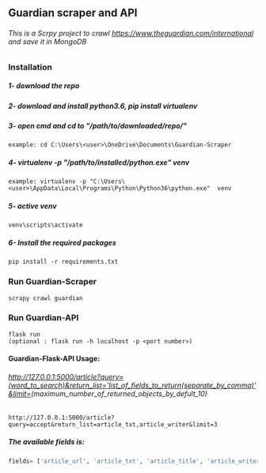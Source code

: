 ## Guardian scraper and API
###### This is a Scrpy project to crawl https://www.theguardian.com/international and save it in MongoDB
### Installation
##### 1- download the repo
##### 2- download and install  python3.6, pip install virtualenv
##### 3- open cmd and cd to "/path/to/downloaded/repo/"
```
example: cd C:\Users\<user>\OneDrive\Documents\Guardian-Scraper
```
##### 4- virtualenv -p "/path/to/installed/python.exe"  venv
```
example: virtualenv -p "C:\Users\<user>\AppData\Local\Programs\Python\Python36\python.exe"  venv
```
##### 5- active venv
```
venv\scripts\activate
```
##### 6- Install the required packages
```
pip install -r requirements.txt
```

### Run Guardian-Scraper
```
scrapy crawl guardian
```

### Run Guardian-API
```
flask run 
(optional : flask run -h localhost -p <port number>)
```
####  Guardian-Flask-API Usage:
###### http://127.0.0.1:5000/article?query=(word_to_search)&return_list='list_of_fields_to_return(separate_by_comma)'&limit=<int>(maximum_number_of_returned_objects_by_defult_10)
```
http://127.0.0.1:5000/article?query=accept&return_list=article_txt,article_writer&limit=3
```
##### The available fields is:
```python
fields= ['article_url', 'article_txt', 'article_title', 'article_writer', 'article_caption', 'article_time','category', 'subcat_name', 'page_name']
```


